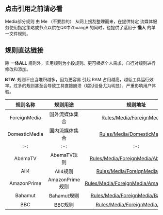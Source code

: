 ## 点击引用之前请必看

Media部分规则 由 Me （不要脸的） 从网上搜刮整理而来，在提供特定 流媒体服务使用指定策略或节点以供在QX中ZhuangBi的同时，也提供了适用于 **懒人** 的单一文件规则。

## 规则直达链接

除 **一体ALL** 规则外，实用规则为小段规则。更可根据个人需求，自行对规则进行修改和添加。

**BTW**. 规则不应当堆积越多，因为更容易 引起 RAM 占用越高，越低工具运行效率。过多的规则甚至会导致工具直接崩溃（越狱设备尤为明显），严重影响用户体验。

| 规则名称 | 规则用途 | 规则地址 |
| :-: | :-: | :-: |
| ForeignMedia | 国外流媒体集合 | [Rules/Media/ForeignMedia.list](https://cdn.jsdelivr.net/gh/sve1r/Rules-For-Quantumult-X@main/Rules/Media/ForeignMedia.list) |
| DomesticMedia | 国内流媒体集合 | [Rules/Media/DomesticMedia.list](https://cdn.jsdelivr.net/gh/sve1r/Rules-For-Quantumult-X@main/Rules/Media/DomesticMedia.list) |
| :-: | :-: | :-: |
| AbemaTV | AbemaTV规则 | [Rules/Media/ForeignMedia/AbemaTV.list](https://cdn.jsdelivr.net/gh/sve1r/Rules-For-Quantumult-X@main/Rules/Media/Foreign/AbemaTV.list) |
| All4 | All4规则 | [Rules/Media/ForeignMedia/All4.list](https://cdn.jsdelivr.net/gh/sve1r/Rules-For-Quantumult-X@main/Rules/Media/Foreign/All4.list) |
| AmazonPrime | AmazonPrime规则 | [Rules/Media/ForeignMedia/AmazonPrime.list](https://cdn.jsdelivr.net/gh/sve1r/Rules-For-Quantumult-X@main/Rules/Media/Foreign/AmazonPrime.list) |
| Bahamut | Bahamut规则 | [Rules/Media/ForeignMedia/Bahamut.list](https://cdn.jsdelivr.net/gh/sve1r/Rules-For-Quantumult-X@main/Rules/Media/Foreign/Bahamut.list) |
| BBC | BBC规则 | [Rules/Media/ForeignMedia/BBC.list](https://cdn.jsdelivr.net/gh/sve1r/Rules-For-Quantumult-X@main/Rules/Media/Foreign/BBC.list) |

